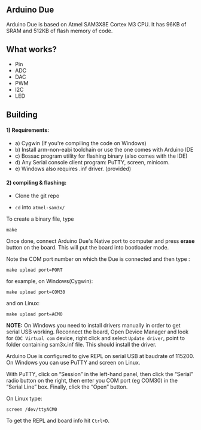 Arduino Due 
------
Arduino Due is based on Atmel SAM3X8E Cortex M3 CPU. It has 96KB of SRAM and 512KB of flash memory of code.


## What works?
 * Pin 
 * ADC
 * DAC
 * PWM
 * I2C
 * LED

## Building


#### 1) Requirements:

-	a) Cygwin (If you're compiling the code on Windows)
-	b) Install arm-non-eabi toolchain or use the one comes with Arduino IDE
-	c) Bossac program utility for flashing binary (also comes with the IDE)
-	d) Any Serial console client program: PuTTY, screen, minicom.
-	e) Windows also requires .inf driver. (provided)


#### 2) compiling & flashing:

* Clone the git repo

* ``cd`` into ``atmel-sam3x/``

To create a binary file, type
```
make
```

Once done, connect Arduino Due's Native port to computer and press **erase** button on the board. This will put the board into bootloader mode.

Note the COM port number on which the Due is connected and then type :
```
make upload port=PORT
```
for example, on Windows(Cygwin):
```
make upload port=COM30
```
and on Linux:
```
make upload port=ACM0
```


**NOTE:** On Windows you need to install drivers manually in order to get serial USB working. Reconnect the board, Open Device Manager and look for ``CDC Virtual com`` device,  right click and select ``Update driver``,
point to folder containing sam3x.inf file. This should install the driver.


Arduino Due is configured to give REPL on serial USB at baudrate of 115200. On Windows you can use PuTTY and screen on Linux. 

With PuTTY, click on “Session” in the left-hand panel, then click the “Serial” radio button on the right, then enter you COM port (eg COM30) in the “Serial Line” box. Finally, click the “Open” button.

On Linux type:
```
screen /dev/ttyACM0
```

To get the REPL and board info hit ``Ctrl+D``.
